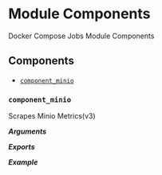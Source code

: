 # Module Components

Docker Compose Jobs Module Components

## Components

- [`component_minio`](#component_minio)

### `component_minio`

Scrapes Minio Metrics(v3)

***Arguments***

***Exports***

***Example***

